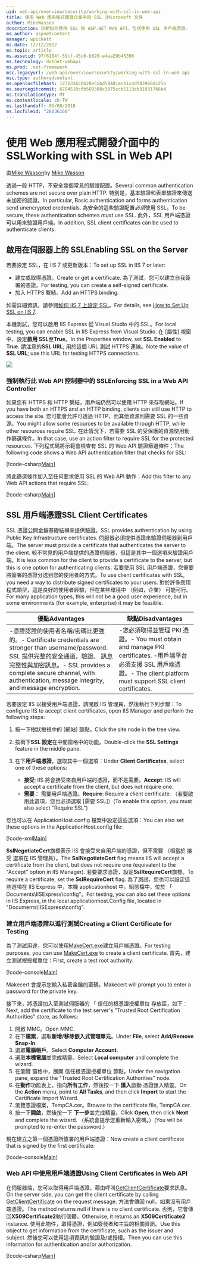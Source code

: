 ```yaml
---
uid: web-api/overview/security/working-with-ssl-in-web-api
title: 使用 Web 應用程式開發介面中的 SSL |Microsoft 文件
author: MikeWasson
description: 示範如何使用 SSL 與 ASP.NET Web API，包括使用 SSL 用戶端憑證。
ms.author: aspnetcontent
manager: wpickett
ms.date: 12/12/2012
ms.topic: article
ms.assetid: 97f6164f-59cf-45c0-b820-e4aa29b45396
ms.technology: dotnet-webapi
ms.prod: .net-framework
msc.legacyurl: /web-api/overview/security/working-with-ssl-in-web-api
msc.type: authoredcontent
ms.openlocfilehash: 127b336cb628e55bd59481ecb1c4df83960dc25b
ms.sourcegitcommit: 6784510cfb589308c3875ccb5113eb31031766b4
ms.translationtype: MT
ms.contentlocale: zh-TW
ms.lasthandoff: 06/08/2018
ms.locfileid: "28036160"
---
```

<a name="working-with-ssl-in-web-api"></a><span data-ttu-id="3e71e-103">使用 Web 應用程式開發介面中的 SSL</span><span class="sxs-lookup"><span data-stu-id="3e71e-103">Working with SSL in Web API</span></span>
====================
<span data-ttu-id="3e71e-104">由[Mike Wasson](https://github.com/MikeWasson)</span><span class="sxs-lookup"><span data-stu-id="3e71e-104">by [Mike Wasson](https://github.com/MikeWasson)</span></span>

<span data-ttu-id="3e71e-105">透過一般 HTTP，不安全幾個常見的驗證配置。</span><span class="sxs-lookup"><span data-stu-id="3e71e-105">Several common authentication schemes are not secure over plain HTTP.</span></span> <span data-ttu-id="3e71e-106">特別是，基本驗證和表單驗證來傳送未加密的認證。</span><span class="sxs-lookup"><span data-stu-id="3e71e-106">In particular, Basic authentication and forms authentication send unencrypted credentials.</span></span> <span data-ttu-id="3e71e-107">為安全的這些驗證配置*必須*使用 SSL。</span><span class="sxs-lookup"><span data-stu-id="3e71e-107">To be secure, these authentication schemes *must* use SSL.</span></span> <span data-ttu-id="3e71e-108">此外，SSL 用戶端憑證可以用來驗證用戶端。</span><span class="sxs-lookup"><span data-stu-id="3e71e-108">In addition, SSL client certificates can be used to authenticate clients.</span></span>

## <a name="enabling-ssl-on-the-server"></a><span data-ttu-id="3e71e-109">啟用在伺服器上的 SSL</span><span class="sxs-lookup"><span data-stu-id="3e71e-109">Enabling SSL on the Server</span></span>

<span data-ttu-id="3e71e-110">若要設定 SSL，在 IIS 7 或更新版本：</span><span class="sxs-lookup"><span data-stu-id="3e71e-110">To set up SSL in IIS 7 or later:</span></span>

- <span data-ttu-id="3e71e-111">建立或取得憑證。</span><span class="sxs-lookup"><span data-stu-id="3e71e-111">Create or get a certificate.</span></span> <span data-ttu-id="3e71e-112">為了測試，您可以建立自我簽署的憑證。</span><span class="sxs-lookup"><span data-stu-id="3e71e-112">For testing, you can create a self-signed certificate.</span></span>
- <span data-ttu-id="3e71e-113">加入 HTTPS 繫結。</span><span class="sxs-lookup"><span data-stu-id="3e71e-113">Add an HTTPS binding.</span></span>

<span data-ttu-id="3e71e-114">如需詳細資訊，請參閱[如何 IIS 7 上設定 SSL](https://www.iis.net/learn/manage/configuring-security/how-to-set-up-ssl-on-iis)。</span><span class="sxs-lookup"><span data-stu-id="3e71e-114">For details, see [How to Set Up SSL on IIS 7](https://www.iis.net/learn/manage/configuring-security/how-to-set-up-ssl-on-iis).</span></span>

<span data-ttu-id="3e71e-115">本機測試，您可以啟用 IIS Express 從 Visual Studio 中的 SSL。</span><span class="sxs-lookup"><span data-stu-id="3e71e-115">For local testing, you can enable SSL in IIS Express from Visual Studio.</span></span> <span data-ttu-id="3e71e-116">在 [屬性] 視窗中，設定**啟用 SSL**至**True**。</span><span class="sxs-lookup"><span data-stu-id="3e71e-116">In the Properties window, set **SSL Enabled** to **True**.</span></span> <span data-ttu-id="3e71e-117">請注意的**SSL URL**; 用於這個 URL 測試 HTTPS 連線。</span><span class="sxs-lookup"><span data-stu-id="3e71e-117">Note the value of **SSL URL**; use this URL for testing HTTPS connections.</span></span>

![](working-with-ssl-in-web-api/_static/image1.png)

### <a name="enforcing-ssl-in-a-web-api-controller"></a><span data-ttu-id="3e71e-118">強制執行此 Web API 控制器中的 SSL</span><span class="sxs-lookup"><span data-stu-id="3e71e-118">Enforcing SSL in a Web API Controller</span></span>

<span data-ttu-id="3e71e-119">如果您有 HTTPS 和 HTTP 繫結，用戶端仍然可以使用 HTTP 來存取網站。</span><span class="sxs-lookup"><span data-stu-id="3e71e-119">If you have both an HTTPS and an HTTP binding, clients can still use HTTP to access the site.</span></span> <span data-ttu-id="3e71e-120">您可能會允許可透過 HTTP，而其他資源則需要 SSL 的一些資源。</span><span class="sxs-lookup"><span data-stu-id="3e71e-120">You might allow some resources to be available through HTTP, while other resources require SSL.</span></span> <span data-ttu-id="3e71e-121">在此情況下，若需要 SSL 的受保護的資源使用動作篩選條件。</span><span class="sxs-lookup"><span data-stu-id="3e71e-121">In that case, use an action filter to require SSL for the protected resources.</span></span> <span data-ttu-id="3e71e-122">下列程式碼將示範會檢查有 SSL 的 Web API 驗證篩選條件：</span><span class="sxs-lookup"><span data-stu-id="3e71e-122">The following code shows a Web API authentication filter that checks for SSL:</span></span>

[!code-csharp[Main](working-with-ssl-in-web-api/samples/sample1.cs)]

<span data-ttu-id="3e71e-123">將此篩選條件加入至任何要求使用 SSL 的 Web API 動作：</span><span class="sxs-lookup"><span data-stu-id="3e71e-123">Add this filter to any Web API actions that require SSL:</span></span>

[!code-csharp[Main](working-with-ssl-in-web-api/samples/sample2.cs)]

## <a name="ssl-client-certificates"></a><span data-ttu-id="3e71e-124">SSL 用戶端憑證</span><span class="sxs-lookup"><span data-stu-id="3e71e-124">SSL Client Certificates</span></span>

<span data-ttu-id="3e71e-125">SSL 憑證公開金鑰基礎結構來提供驗證。</span><span class="sxs-lookup"><span data-stu-id="3e71e-125">SSL provides authentication by using Public Key Infrastructure certificates.</span></span> <span data-ttu-id="3e71e-126">伺服器必須提供憑證來驗證伺服器到用戶端。</span><span class="sxs-lookup"><span data-stu-id="3e71e-126">The server must provide a certificate that authenticates the server to the client.</span></span> <span data-ttu-id="3e71e-127">較不常見的用戶端提供的憑證伺服器，但這是其中一個選項來驗證用戶端。</span><span class="sxs-lookup"><span data-stu-id="3e71e-127">It is less common for the client to provide a certificate to the server, but this is one option for authenticating clients.</span></span> <span data-ttu-id="3e71e-128">若要使用 SSL 用戶端憑證，您需要將簽署的憑證分送到您的使用者的方式。</span><span class="sxs-lookup"><span data-stu-id="3e71e-128">To use client certificates with SSL, you need a way to distribute signed certificates to your users.</span></span> <span data-ttu-id="3e71e-129">對於許多應用程式類型，這是良好的使用者經驗，但在某些環境中 （例如，企業） 可能可行。</span><span class="sxs-lookup"><span data-stu-id="3e71e-129">For many application types, this will not be a good user experience, but in some environments (for example, enterprise) it may be feasible.</span></span>

| <span data-ttu-id="3e71e-130">優點</span><span class="sxs-lookup"><span data-stu-id="3e71e-130">Advantages</span></span> | <span data-ttu-id="3e71e-131">缺點</span><span class="sxs-lookup"><span data-stu-id="3e71e-131">Disadvantages</span></span> |
| --- | --- |
| <span data-ttu-id="3e71e-132">-憑證認證的使用者名稱/密碼比更強的。</span><span class="sxs-lookup"><span data-stu-id="3e71e-132">- Certificate credentials are stronger than username/password.</span></span> <span data-ttu-id="3e71e-133">SSL 提供完整的安全通道，驗證、 訊息完整性與加密訊息。</span><span class="sxs-lookup"><span data-stu-id="3e71e-133">- SSL provides a complete secure channel, with authentication, message integrity, and message encryption.</span></span> | <span data-ttu-id="3e71e-134">-您必須取得並管理 PKI 憑證。</span><span class="sxs-lookup"><span data-stu-id="3e71e-134">- You must obtain and manage PKI certificates.</span></span> <span data-ttu-id="3e71e-135">-用戶端平台必須支援 SSL 用戶端憑證。</span><span class="sxs-lookup"><span data-stu-id="3e71e-135">- The client platform must support SSL client certificates.</span></span> |

<span data-ttu-id="3e71e-136">若要設定 IIS 以接受用戶端憑證，請開啟 IIS 管理員，然後執行下列步驟：</span><span class="sxs-lookup"><span data-stu-id="3e71e-136">To configure IIS to accept client certificates, open IIS Manager and perform the following steps:</span></span>

1. <span data-ttu-id="3e71e-137">按一下樹狀檢視中的 [網站] 節點。</span><span class="sxs-lookup"><span data-stu-id="3e71e-137">Click the site node in the tree view.</span></span>
2. <span data-ttu-id="3e71e-138">按兩下**SSL 設定**在中間窗格中的功能。</span><span class="sxs-lookup"><span data-stu-id="3e71e-138">Double-click the **SSL Settings** feature in the middle pane.</span></span>
3. <span data-ttu-id="3e71e-139">在下**用戶端憑證**，選取其中一個選項：</span><span class="sxs-lookup"><span data-stu-id="3e71e-139">Under **Client Certificates**, select one of these options:</span></span> 

    - <span data-ttu-id="3e71e-140">**接受**: IIS 將會接受來自用戶端的憑證，而不是需要。</span><span class="sxs-lookup"><span data-stu-id="3e71e-140">**Accept**: IIS will accept a certificate from the client, but does not require one.</span></span>
    - <span data-ttu-id="3e71e-141">**需要**： 需要用戶端憑證。</span><span class="sxs-lookup"><span data-stu-id="3e71e-141">**Require**: Require a client certificate.</span></span> <span data-ttu-id="3e71e-142">（若要啟用此選項，您也必須選取 [需要 SSL]）</span><span class="sxs-lookup"><span data-stu-id="3e71e-142">(To enable this option, you must also select "Require SSL")</span></span>

<span data-ttu-id="3e71e-143">您也可以在 ApplicationHost.config 檔案中設定這些選項：</span><span class="sxs-lookup"><span data-stu-id="3e71e-143">You can also set these options in the ApplicationHost.config file:</span></span>

[!code-xml[Main](working-with-ssl-in-web-api/samples/sample3.xml)]

<span data-ttu-id="3e71e-144">**SslNegotiateCert**旗標表示 IIS 會接受來自用戶端的憑證，但不需要 （相當於 接受 選項在 IIS 管理員）。</span><span class="sxs-lookup"><span data-stu-id="3e71e-144">The **SslNegotiateCert** flag means IIS will accept a certificate from the client, but does not require one (equivalent to the "Accept" option in IIS Manager).</span></span> <span data-ttu-id="3e71e-145">若要要求憑證，設定**SslRequireCert**旗標。</span><span class="sxs-lookup"><span data-stu-id="3e71e-145">To require a certificate, set the **SslRequireCert** flag.</span></span> <span data-ttu-id="3e71e-146">為了測試，您也可以設定這些選項在 IIS Express 中，本機 applicationhost 中。組態檔中，位於 「 Documents\IISExpress\config"。</span><span class="sxs-lookup"><span data-stu-id="3e71e-146">For testing, you can also set these options in IIS Express, in the local applicationhost.Config file, located in "Documents\IISExpress\config".</span></span>

### <a name="creating-a-client-certificate-for-testing"></a><span data-ttu-id="3e71e-147">建立用戶端憑證以進行測試</span><span class="sxs-lookup"><span data-stu-id="3e71e-147">Creating a Client Certificate for Testing</span></span>

<span data-ttu-id="3e71e-148">為了測試用途，您可以使用[MakeCert.exe](https://msdn.microsoft.com/library/bfsktky3.aspx)建立用戶端憑證。</span><span class="sxs-lookup"><span data-stu-id="3e71e-148">For testing purposes, you can use [MakeCert.exe](https://msdn.microsoft.com/library/bfsktky3.aspx) to create a client certificate.</span></span> <span data-ttu-id="3e71e-149">首先，建立測試根授權單位：</span><span class="sxs-lookup"><span data-stu-id="3e71e-149">First, create a test root authority:</span></span>

[!code-console[Main](working-with-ssl-in-web-api/samples/sample4.cmd)]

<span data-ttu-id="3e71e-150">Makecert 會提示您輸入私密金鑰的密碼。</span><span class="sxs-lookup"><span data-stu-id="3e71e-150">Makecert will prompt you to enter a password for the private key.</span></span>

<span data-ttu-id="3e71e-151">接下來，將憑證加入至測試伺服器的 「 信任的根憑證授權單位 存放區，如下：</span><span class="sxs-lookup"><span data-stu-id="3e71e-151">Next, add the certificate to the test server's "Trusted Root Certification Authorities" store, as follows:</span></span>

1. <span data-ttu-id="3e71e-152">開啟 MMC。</span><span class="sxs-lookup"><span data-stu-id="3e71e-152">Open MMC.</span></span>
2. <span data-ttu-id="3e71e-153">在下**檔案**，選取**新增/移除嵌入式管理單元**。</span><span class="sxs-lookup"><span data-stu-id="3e71e-153">Under **File**, select **Add/Remove Snap-In**.</span></span>
3. <span data-ttu-id="3e71e-154">選取**電腦帳戶**。</span><span class="sxs-lookup"><span data-stu-id="3e71e-154">Select **Computer Account**.</span></span>
4. <span data-ttu-id="3e71e-155">選取**本機電腦**並完成精靈。</span><span class="sxs-lookup"><span data-stu-id="3e71e-155">Select **Local computer** and complete the wizard.</span></span>
5. <span data-ttu-id="3e71e-156">在瀏覽 窗格中，展開 信任根憑證授權單位 節點。</span><span class="sxs-lookup"><span data-stu-id="3e71e-156">Under the navigation pane, expand the "Trusted Root Certification Authorities" node.</span></span>
6. <span data-ttu-id="3e71e-157">在**動作**功能表上，指向**所有工作**，然後按一下 **匯入**啟動 憑證匯入精靈。</span><span class="sxs-lookup"><span data-stu-id="3e71e-157">On the **Action** menu, point to **All Tasks**, and then click **Import** to start the Certificate Import Wizard.</span></span>
7. <span data-ttu-id="3e71e-158">瀏覽憑證檔案，TempCA.cer。</span><span class="sxs-lookup"><span data-stu-id="3e71e-158">Browse to the certificate file, TempCA.cer.</span></span>
8. <span data-ttu-id="3e71e-159">按一下**開啟**，然後按一下 **下一步**並完成精靈。</span><span class="sxs-lookup"><span data-stu-id="3e71e-159">Click **Open**, then click **Next** and complete the wizard.</span></span> <span data-ttu-id="3e71e-160">（系統會提示您重新輸入密碼。）</span><span class="sxs-lookup"><span data-stu-id="3e71e-160">(You will be prompted to re-enter the password.)</span></span>

<span data-ttu-id="3e71e-161">現在建立之第一個憑證所簽署的用戶端憑證：</span><span class="sxs-lookup"><span data-stu-id="3e71e-161">Now create a client certificate that is signed by the first certificate:</span></span>

[!code-console[Main](working-with-ssl-in-web-api/samples/sample5.cmd)]

### <a name="using-client-certificates-in-web-api"></a><span data-ttu-id="3e71e-162">Web API 中使用用戶端憑證</span><span class="sxs-lookup"><span data-stu-id="3e71e-162">Using Client Certificates in Web API</span></span>

<span data-ttu-id="3e71e-163">在伺服器端，您可以取得用戶端憑證，藉由呼叫[GetClientCertificate](https://msdn.microsoft.com/library/system.net.http.httprequestmessageextensions.getclientcertificate.aspx)要求訊息。</span><span class="sxs-lookup"><span data-stu-id="3e71e-163">On the server side, you can get the client certificate by calling [GetClientCertificate](https://msdn.microsoft.com/library/system.net.http.httprequestmessageextensions.getclientcertificate.aspx) on the request message.</span></span> <span data-ttu-id="3e71e-164">方法會傳回 null，如果沒有用戶端憑證。</span><span class="sxs-lookup"><span data-stu-id="3e71e-164">The method returns null if there is no client certificate.</span></span> <span data-ttu-id="3e71e-165">否則，它會傳回**X509Certificate2**執行個體。</span><span class="sxs-lookup"><span data-stu-id="3e71e-165">Otherwise, it returns an **X509Certificate2** instance.</span></span> <span data-ttu-id="3e71e-166">使用此物件，取得憑證，例如簽發者和主旨的相關資訊。</span><span class="sxs-lookup"><span data-stu-id="3e71e-166">Use this object to get information from the certificate, such as the issuer and subject.</span></span> <span data-ttu-id="3e71e-167">然後您可以使用這項資訊的驗證及/或授權。</span><span class="sxs-lookup"><span data-stu-id="3e71e-167">Then you can use this information for authentication and/or authorization.</span></span>

[!code-csharp[Main](working-with-ssl-in-web-api/samples/sample6.cs)]
